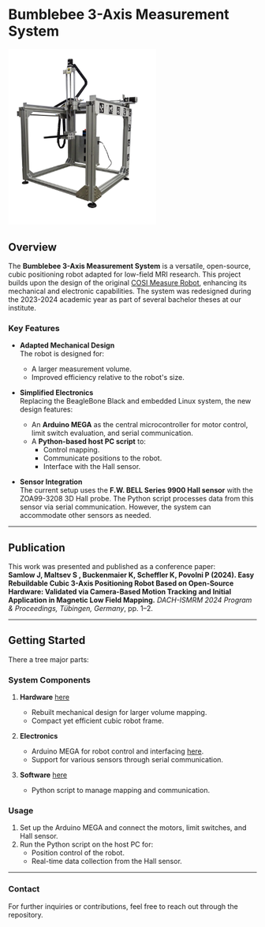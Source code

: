 
# Bumblebee 3-Axis Measurement System

<img src="Hardware/Images/cutTotalImage.png" width="300">  

## Overview

The **Bumblebee 3-Axis Measurement System** is a versatile, open-source, cubic positioning robot adapted for low-field MRI research. This project builds upon the design of the original [COSI Measure Robot](https://www.opensourceimaging.org/project/cosi-measure/), enhancing its mechanical and electronic capabilities. The system was redesigned during the 2023-2024 academic year as part of several bachelor theses at our institute.

### Key Features
- **Adapted Mechanical Design**  
  The robot is designed for:
  - A larger measurement volume.
  - Improved efficiency relative to the robot's size.

- **Simplified Electronics**  
  Replacing the BeagleBone Black and embedded Linux system, the new design features:
  - An **Arduino MEGA** as the central microcontroller for motor control, limit switch evaluation, and serial communication.
  - A **Python-based host PC script** to:
    - Control mapping.
    - Communicate positions to the robot.
    - Interface with the Hall sensor.

- **Sensor Integration**  
  The current setup uses the **F.W. BELL Series 9900 Hall sensor** with the ZOA99-3208 3D Hall probe. The Python script processes data from this sensor via serial communication. However, the system can accommodate other sensors as needed.

---

## Publication

This work was presented and published as a conference paper:  
**Samlow J, Maltsev S , Buckenmaier K, Scheffler K, Povolni P (2024). Easy Rebuildable Cubic 3-Axis Positioning Robot Based on Open-Source Hardware: Validated via Camera-Based Motion Tracking and Initial Application in Magnetic Low Field Mapping.** *DACH-ISMRM 2024 Program & Proceedings, Tübingen, Germany*, pp. 1–2.

---

## Getting Started

There a tree major parts:

### System Components
1. **Hardware** [here](Hardware)
   - Rebuilt mechanical design for larger volume mapping.
   - Compact yet efficient cubic robot frame.

2. **Electronics** 
   - Arduino MEGA for robot control and interfacing [here](Software/Arduino/).
   - Support for various sensors through serial communication.

3. **Software** [here](Software/PythonGUI/)
   - Python script to manage mapping and communication.

### Usage
1. Set up the Arduino MEGA and connect the motors, limit switches, and Hall sensor.
2. Run the Python script on the host PC for:
   - Position control of the robot.
   - Real-time data collection from the Hall sensor.

---

### Contact
For further inquiries or contributions, feel free to reach out through the repository. 

